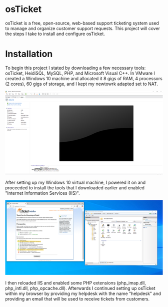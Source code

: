 # osTicket
osTicket is a free, open-source, web-based support ticketing system used to manage and organize customer support requests. This project will cover the steps I take to install and configure osTicket.

# Installation
To begin this project I stated by downloading a few necessary tools: osTicket, HeidiSQL, MySQL, PHP, and Microsoft Visual C++. In VMware I created a Windows 10 machine and allocated it 8 gigs of RAM, 4 processors (2 cores), 60 gigs of storage, and I kept my newtowrk adapted set to NAT.

![VMware Setup](vmwareSetup.png)

After setting up my Windows 10 virtual machine, I powered it on and proceeded to install the tools that I downloaded earlier and enabled "Internet Information Services (IIS)".

![Enable PHP](enablePHPext.png)

I then reloaded IIS and enabled some PHP extensions (php_imap.dll, php_intl.dll, php_opcache.dll). Afterwards I continued setting up osTicket within my browser by providing my helpdesk with the name "helpdesk" and providing an email that will be used to receive tickets from customers.
